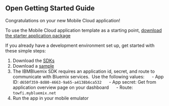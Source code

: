 Open Getting Started Guide
-----------------------------------------
Congratulations on your new Mobile Cloud application!

To use the Mobile Cloud application template as a starting point, [download the starter application package](https://console-classic-20150911-120232.ng.bluemix.net:443/rest/../rest/apps/d650f359-8d80-4663-9a65-a4138b6ca532/starter-download)

If you already have a development environment set up, get started with these simple steps:

1. Download the [SDKs](https://www.ng.bluemix.net/docs/#starters/mobile/index.html#index)
2. Download a [sample](https://hub.jazz.net/user/mobilecloud)
3. The IBMBluemix SDK requires an application id, secret, and route to communicate with Bluemix services.  Use the following values:
     - App ID: `d650f359-8d80-4663-9a65-a4138b6ca532`
     - App secret: Get from application overview page on your dashboard
     - Route: `towfi.mybluemix.net` 
4. Run the app in your mobile emulator